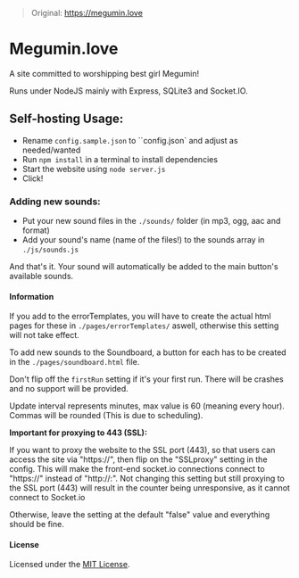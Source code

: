 >Original: https://megumin.love

# Megumin.love
A site committed to worshipping best girl Megumin!

Runs under NodeJS mainly with Express, SQLite3 and Socket.IO.

## Self-hosting Usage:
- Rename `config.sample.json` to ``config.json` and adjust as needed/wanted
- Run `npm install` in a terminal to install dependencies
- Start the website using `node server.js`
- Click!

### Adding new sounds:
- Put your new sound files in the `./sounds/` folder (in mp3, ogg, aac and format)
- Add your sound's name (name of the files!) to the sounds array in ``./js/sounds.js``

And that's it. Your sound will automatically be added to the main button's available sounds.

#### Information

If you add to the errorTemplates, you will have to create the actual html pages for these in `./pages/errorTemplates/` aswell, otherwise this setting will not take effect.

To add new sounds to the Soundboard, a button for each has to be created in the `./pages/soundboard.html` file.

Don't flip off the ``firstRun`` setting if it's your first run. There will be crashes and no support will be provided.

Update interval represents minutes, max value is 60 (meaning every hour). Commas will be rounded (This is due to scheduling).

**__Important for proxying to 443 (SSL):__**

If you want to proxy the website to the SSL port (443), so that users can access the site via "https://<domain>", then flip on the "SSLproxy" setting in the config.
This will make the front-end socket.io connections connect to "https://<domain>" instead of "http://<domain>:<port>".
Not changing this setting but still proxying to the SSL port (443) will result in the counter being unresponsive, as it cannot connect to Socket.io

Otherwise, leave the setting at the default "false" value and everything should be fine.

#### License

Licensed under the [MIT License](LICENSE.md).
